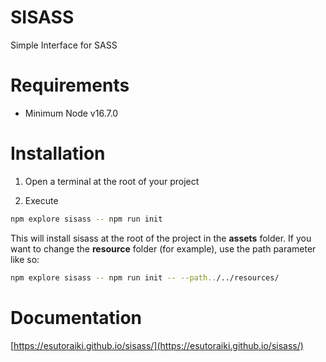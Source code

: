 # SISASS

Simple Interface for SASS

# Requirements

- Minimum Node  v16.7.0

# Installation

1. Open a terminal at the root of your project

2. Execute

```bash
npm explore sisass -- npm run init
```

This will install sisass at the root of the project in the **assets** folder. If you want to change the **resource** folder (for example), use the path parameter like so:

```bash
npm explore sisass -- npm run init -- --path../../resources/
```

# Documentation

[https://esutoraiki.github.io/sisass/](https://esutoraiki.github.io/sisass/)
